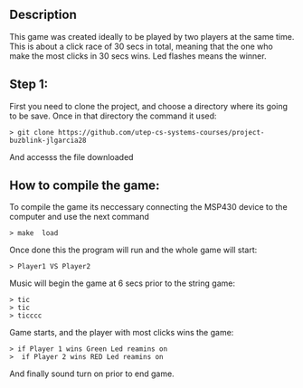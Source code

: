 ## Description
This game was created ideally to be played by two players at the same time. This is about a click race of 30 secs in total, meaning that the one who make the most clicks in 30 secs wins. Led flashes means the winner. 

## Step 1:
First you need to clone the project, and choose a directory where its going to be save. Once in that directory the command it used: 
```shell
> git clone https://github.com/utep-cs-systems-courses/project-buzblink-jlgarcia28
```
And accesss the file downloaded
## How to compile the game:
To compile the game its neccessary connecting the MSP430 device to the computer and use the next command 

```shell
> make  load
```

Once done this the program will run and the whole game will start:

```shell
> Player1 VS Player2 
```

Music will begin the game at 6 secs prior to the string game:

```shell
> tic 
> tic
> ticccc
```

Game starts, and the player with most clicks wins the game:

```shell
> if Player 1 wins Green Led reamins on 
>  if Player 2 wins RED Led reamins on 
```

And finally sound turn on prior to end game.
